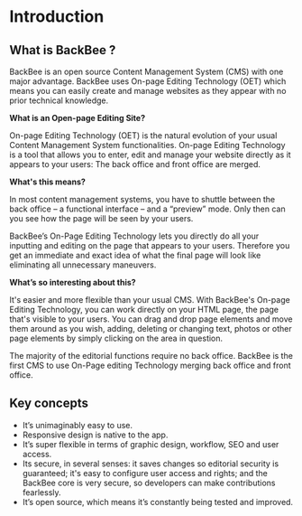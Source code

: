 # Introduction

## What is BackBee ?

BackBee is an open source Content Management System (CMS) with one major advantage. BackBee uses On-page Editing Technology (OET) which means you can easily create and manage websites as they appear with no prior technical knowledge.

**What is an Open-page Editing Site?**

On-page Editing Technology (OET) is the natural evolution of your usual Content Management System functionalities. On-page Editing Technology is a tool that allows you to enter, edit and manage your website directly as it appears to your users: The back office and front office are merged.

**What's this means?**

In most content management systems, you have to shuttle between the back office – a functional interface – and a “preview” mode. Only then can you see how the page will be seen by your users.

BackBee’s On-Page Editing Technology lets you directly do all your inputting and editing on the page that appears to your users. Therefore you get an immediate and exact idea of what the final page will look like eliminating all unnecessary maneuvers.

**What’s so interesting about this?**

It's easier and more flexible than your usual CMS. With BackBee's On-page Editing Technology, you can work directly on your HTML page, the page that's visible to your users. You can drag and drop page elements and move them around as you wish, adding, deleting or changing text, photos or other page elements by simply clicking on the area in question.

The majority of the editorial functions require no back office. BackBee is the first CMS to use On-Page editing Technology merging back office and front office.

## Key concepts

* It’s unimaginably easy to use.
* Responsive design is native to the app.
* It’s super flexible in terms of graphic design, workflow, SEO and user access.
* Its secure, in several senses: it saves changes so editorial security is guaranteed; it's easy to configure user access and rights; and the BackBee core is very secure, so developers can make contributions fearlessly.
* It’s open source, which means it’s constantly being tested and improved.
